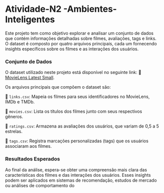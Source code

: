 # Atividade-N2 -Ambientes-Inteligentes

Este projeto tem como objetivo explorar e analisar um conjunto de dados que contém informações detalhadas sobre filmes, avaliações, tags e links. O dataset é composto por quatro arquivos principais, cada um fornecendo insights específicos sobre os filmes e as interações dos usuários.

### Conjunto de Dados

O dataset utilizado neste projeto está disponível no seguinte link:
🔗 [MovieLens Latest Small](https://files.grouplens.org/datasets/movielens/ml-latest-small.zip).

Os arquivos principais que compõem o dataset são:

📌 ```links.csv```: Mapeia os filmes para seus identificadores no MovieLens, IMDb e TMDb.

📌 ```movies.csv```: Lista os títulos dos filmes junto com seus respectivos gêneros.

📌 ```ratings.csv```: Armazena as avaliações dos usuários, que variam de 0,5 a 5 estrelas.

📌 ```tags.csv```: Registra marcações personalizadas (tags) que os usuários associaram aos filmes.

### Resultados Esperados

Ao final da análise, espera-se obter uma compreensão mais clara das características dos filmes e das interações dos usuários. Esses insights podem ser aplicados em sistemas de recomendação, estudos de mercado ou análises de comportamento do
